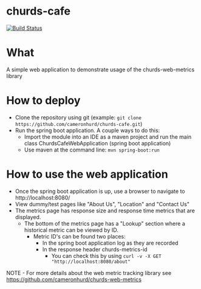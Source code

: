 # churds-cafe
[![Build Status](https://travis-ci.com/cameronhurd/churds-cafe.svg?branch=master)](https://travis-ci.com/cameronhurd/churds-cafe)

# What
A simple web application to demonstrate usage of the churds-web-metrics library

# How to deploy
* Clone the repository using git (example: ```git clone https://github.com/cameronhurd/churds-cafe.git```)
* Run the spring boot application.  A couple ways to do this:
  * Import the module into an IDE as a maven project and run the main class ChurdsCafeWebApplication (spring boot application)
  * Use maven at the command line: ```mvn spring-boot:run```
  
# How to use the web application
* Once the spring boot application is up, use a browser to navigate to http://localhost:8080/
* View dummy/test pages like "About Us", "Location" and "Contact Us"
* The metrics page has response size and response time metrics that are displayed.
  * The bottom of the metrics page has a "Lookup" section where a historical metric can be viewed by ID.  
    * Metric ID's can be found two places:
      * In the spring boot application log as they are recorded
      * In the response header churds-metrics-id
        * You can check this by using ```curl -v -X GET "http://localhost:8080/about"```
    
NOTE - For more details about the web metric tracking library see https://github.com/cameronhurd/churds-web-metrics
